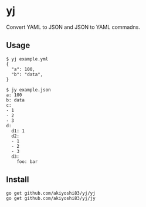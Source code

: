 # yj

Convert YAML to JSON and JSON to YAML commadns.

## Usage

```
$ yj example.yml
{
  "a": 100,
  "b": "data",
}
```

```
$ jy example.json
a: 100
b: data
c:
- 1
- 2
- 3
d:
  d1: 1
  d2:
  - 1
  - 2
  - 3
  d3:
    foo: bar
```

## Install

```
go get github.com/akiyoshi83/yj/yj
go get github.com/akiyoshi83/yj/jy
```

